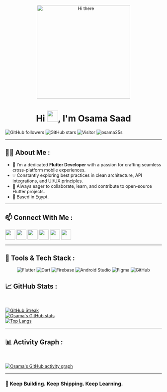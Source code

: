 <div align="center">
  <img alt="Hi there" src="https://media.giphy.com/media/qgQUggAC3Pfv687qPC/giphy.gif" width="300"/>
</div>

<h1 align="center">Hi <img src="https://media.giphy.com/media/hvRJCLFzcasrR4ia7z/giphy.gif" width="35">, I'm Osama Saad</h1>

![GitHub followers](https://img.shields.io/github/followers/osama25s?style=social)
![GitHub stars](https://img.shields.io/github/stars/osama25s?style=social)
![Visitor](https://visitor-badge.laobi.icu/badge?page_id=osama25s)
<img src="https://komarev.com/ghpvc/?username=osama25s" alt="osama25s" />

---

## 👨‍💻 About Me :

- 🎯 I’m a dedicated **Flutter Developer** with a passion for crafting seamless cross-platform mobile experiences.
- 💡 Constantly exploring best practices in clean architecture, API integrations, and UI/UX principles.
- 💬 Always eager to collaborate, learn, and contribute to open-source Flutter projects.
- 📍 Based in Egypt.

---

## 📫 Connect With Me :

<a href="https://www.instagram.com/osama_saad2510/"><img src="https://img.icons8.com/fluency/48/instagram-new.png" width="32"/></a>
<a href="https://www.facebook.com/osama.saad.10297"><img src="https://img.icons8.com/fluency/48/facebook.png" width="32"/></a>
<a href="https://www.linkedin.com/in/osama-saad-a9970b250/"><img src="https://img.icons8.com/fluency/48/linkedin.png" width="32"/></a>
<a href="https://x.com/osama46908068"><img src="https://img.icons8.com/fluency/48/twitter-squared.png" width="32"/></a>
<a href="mailto:osaad8031@gmail.com"><img src="https://img.icons8.com/fluency/48/apple-mail.png" width="32"/></a>
<a href="tel:+201004887276"><img src="https://img.icons8.com/fluency/48/phone-disconnected.png" width="32"/></a>

---

## 🧰 Tools & Tech Stack :

<p align="center">
  <img src="https://img.icons8.com/color/48/flutter.png" alt="Flutter"/>
  <img src="https://img.icons8.com/color/48/dart.png" alt="Dart"/>
  <img src="https://img.icons8.com/external-tal-revivo-color-tal-revivo/48/external-firebase-a-googles-mobile-platform-that-helps-you-quickly-develop-high-quality-apps-logo-color-tal-revivo.png" alt="Firebase"/>
  <img src="https://img.icons8.com/fluency/48/android-studio--v3.png" alt="Android Studio"/>
  <img src="https://img.icons8.com/color/48/figma--v1.png" alt="Figma"/>
  <img src="https://img.icons8.com/ios-filled/50/000000/github.png" alt="GitHub"/>
</p>


## 📈 GitHub Stats :

<br>

[![GitHub Streak](https://github-readme-streak-stats.herokuapp.com?user=osama25s&theme=algolia)](https://git.io/streak-stats)  
[![Osama's GitHub stats](https://github-readme-stats.vercel.app/api?username=osama25s&theme=algolia)](https://github.com/osama25s/github-readme-stats)  
[![Top Langs](https://github-readme-stats.vercel.app/api/top-langs/?username=osama25s&layout=compact&theme=algolia)](https://github.com/osama25s/github-readme-stats)

---

## 📊 Activity Graph :

<br>

[![Osama's GitHub activity graph](https://github-readme-activity-graph.vercel.app/graph?username=osama25s&bg_color=000000&color=00E676&line=00E676&point=FFFFFF&hide_border=true)](https://github.com/osama25s)

---

### 🚀 Keep Building. Keep Shipping. Keep Learning.


